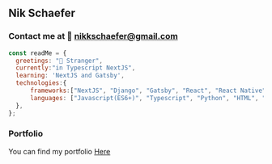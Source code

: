 ## Nik Schaefer
### Contact me at 📧  nikkschaefer@gmail.com
```js
const readMe = { 
  greetings: "👋 Stranger",
  currently:"in Typescript NextJS",
  learning: 'NextJS and Gatsby',
  technologies:{
      frameworks:["NextJS", "Django", "Gatsby", "React", "React Native", "Firebase", "Tensorflow"],
      languages: ["Javascript(ES6+)", "Typescript", "Python", "HTML", "CSS", "C#"],
  },
};
```
<!--
<div style="display:flex; justify-content: space-evenly">
  
[![Nik Schaefer's github stats](https://github-readme-stats.vercel.app/api?username=NikSchaefer&count_private=true&show_icons=true&theme=dracula" )](https://github.com/NikSchaefer/github-readme-stats)

[![Top Langs](https://github-readme-stats.vercel.app/api/top-langs/?username=NikSchaefer&hide=c%23,shaderlab,hlsl&langs_count=8&show_icons=true&count_private=true&theme=dracula")](https://github.com/NikSchaefer/github-readme-stats)
</div>

![Selenium](https://img.shields.io/badge/selenium%20-%23E34F26.svg?&style=for-the-badge&logo=Google%20Chrome&logoColor=white)
![TypeScript](https://img.shields.io/badge/-TypeScript-%233178C6?&style=for-the-badge&logo=Typescript&logoColor=white)
![Javascript](https://img.shields.io/badge/-Javascript-ffb400?style=for-the-badge&logo=javascript&logoColor=ffff3f)
![GitHub](https://img.shields.io/badge/-GitHub-%23181717?&style=for-the-badge&logo=GitHub&logoColor=white)
![Node](https://img.shields.io/badge/-Node.js-%23339933?&style=for-the-badge&logo=Node.js&logoColor=white)
![Python](https://img.shields.io/badge/-Python-%233776AB?&style=for-the-badge&logo=Python&logoColor=white)
![AWS Services](https://img.shields.io/badge/-AWS%20SERVICES-%23424160?&style=for-the-badge&logo=Amazon%20AWS&logoColor=white)
![VSCode](https://img.shields.io/badge/-vscode-007ACC?style=for-the-badge&logo=visual-studio-code)
![Heroku](https://img.shields.io/badge/-heroku?style=for-the-badge&logo=heroku)

![Git](https://img.shields.io/badge/git%20-%23F05032.svg?&style=for-the-badge&logo=git&logoColor=white)
![HTML](https://img.shields.io/badge/html%20-%23E34F26.svg?&style=for-the-badge&logo=html5&logoColor=white)
![CSS](https://img.shields.io/badge/css%20-%231572B6.svg?&style=for-the-badge&logo=css3&logoColor=white)
-->

### Portfolio
You can find my portfolio [Here](https://nikschaefer.tech/)
